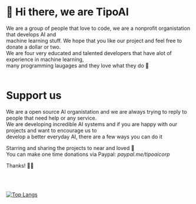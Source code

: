 # 👋 Hi there, we are TipoAI

We are a group of people that love to code, we are a nonprofit organistation that develops AI and <br>
machine learning stuff. We hope that you like our project and feel free to donate a dollar or two. 
<br>We are four very educated and talented developers that have alot of experience in machine learning,<br>
many programming laugages and they love what they do 🧠<br><br> 


# Support us 

We are a open source AI organistation and we are always trying to reply to people that need help or any service. <br>
We are developing incredible AI systems and if you are happy with our projects and want to encourage us to <br>
develop a better everyday AI, there are a few ways you can do it

Starring and sharing the projects to near and loved 🚀<br>
You can make one time donations via Paypal: _paypal.me/tipoaicorp_


Thanks! 🙌😊

<br>
<br>

[![Top Langs](https://github-readme-stats.vercel.app/api/top-langs/?username=TipoAI)](https://github.com/TipoAI/github-readme-stats)
